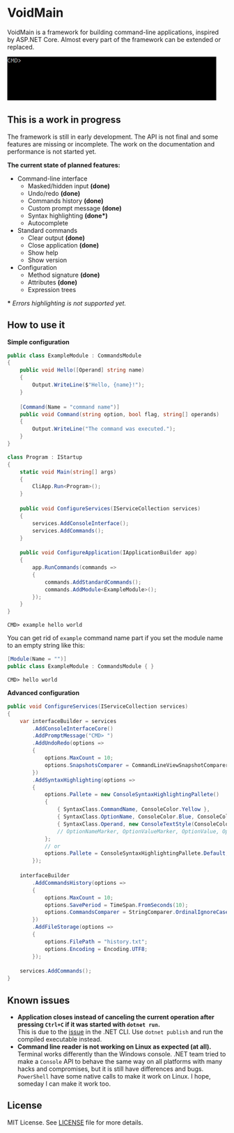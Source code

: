 # VoidMain
VoidMain is a framework for building command-line applications, inspired by ASP.NET Core.
Almost every part of the framework can be extended or replaced.

![demo](demo.gif)

## This is a work in progress

The framework is still in early development. The API is not final and some features are missing or incomplete. The work on the documentation and performance is not started yet.

**The current state of planned features:**
- Command-line interface
  - Masked/hidden input **(done)**
  - Undo/redo **(done)**
  - Commands history **(done)**
  - Custom prompt message **(done)**
  - Syntax highlighting **(done\*)**
  - Autocomplete
- Standard commands
  - Clear output **(done)**
  - Close application **(done)**
  - Show help
  - Show version
- Configuration
  - Method signature **(done)**
  - Attributes **(done)**
  - Expression trees

**\*** *Errors highlighting is not supported yet.*

## How to use it 

**Simple configuration**

```csharp
public class ExampleModule : CommandsModule
{
    public void Hello([Operand] string name)
    {
        Output.WriteLine($"Hello, {name}!");
    }

    [Command(Name = "command name")]
    public void Command(string option, bool flag, string[] operands)
    {
        Output.WriteLine("The command was executed.");
    }
}
```

```csharp
class Program : IStartup
{
    static void Main(string[] args)
    {
        CliApp.Run<Program>();
    }

    public void ConfigureServices(IServiceCollection services)
    {
        services.AddConsoleInterface();
        services.AddCommands();
    }

    public void ConfigureApplication(IApplicationBuilder app)
    {
        app.RunCommands(commands =>
        {
            commands.AddStandardCommands();
            commands.AddModule<ExampleModule>();
        });
    }
}
```

```
CMD> example hello world
```

You can get rid of `example` command name part if you set the module name to an empty string like this:
```csharp
[Module(Name = "")]
public class ExampleModule : CommandsModule { }
```
```
CMD> hello world
```

**Advanced configuration**
```csharp
public void ConfigureServices(IServiceCollection services)
{
    var interfaceBuilder = services
        .AddConsoleInterfaceCore()
        .AddPromptMessage("CMD> ")
        .AddUndoRedo(options =>
        {
            options.MaxCount = 10;
            options.SnapshotsComparer = CommandLineViewSnapshotComparer.IgnoreCursor;
        })
        .AddSyntaxHighlighting(options =>
        {
            options.Pallete = new ConsoleSyntaxHighlightingPallete()
            {
                { SyntaxClass.CommandName, ConsoleColor.Yellow },
                { SyntaxClass.OptionName, ConsoleColor.Blue, ConsoleColor.Yellow },
                { SyntaxClass.Operand, new ConsoleTextStyle(ConsoleColor.DarkCyan) }
                // OptionNameMarker, OptionValueMarker, OptionValue, OperandsSectionMarker
            };
            // or
            options.Pallete = ConsoleSyntaxHighlightingPallete.Default;
        });

    interfaceBuilder
        .AddCommandsHistory(options =>
        {
            options.MaxCount = 10;
            options.SavePeriod = TimeSpan.FromSeconds(10);
            options.CommandsComparer = StringComparer.OrdinalIgnoreCase;
        })
        .AddFileStorage(options =>
        {
            options.FilePath = "history.txt";
            options.Encoding = Encoding.UTF8;
        });

    services.AddCommands();
}
```

## Known issues

- **Application closes instead of canceling the current operation after pressing `Ctrl+C` if it was started with `dotnet run`.**<br>This is due to the [issue](https://github.com/dotnet/cli/issues/812) in the .NET CLI. Use `dotnet publish` and run the compiled executable instead.
- **Command line reader is not working on Linux as expected (at all).**<br>Terminal works differently than the Windows console. .NET team tried to make a `Console` API to behave the same way on all platforms with many hacks and compromises, but it is still have differences and bugs. `PowerShell` have some native calls to make it work on Linux. I hope, someday I can make it work too.

## License
MIT License. See [LICENSE](LICENSE) file for more details.